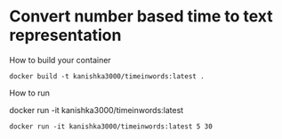 # Convert number based time to text representation

How to build your container

```
docker build -t kanishka3000/timeinwords:latest .
```

How to run 

docker run -it kanishka3000/timeinwords:latest <hour> <minute>
```
docker run -it kanishka3000/timeinwords:latest 5 30

```